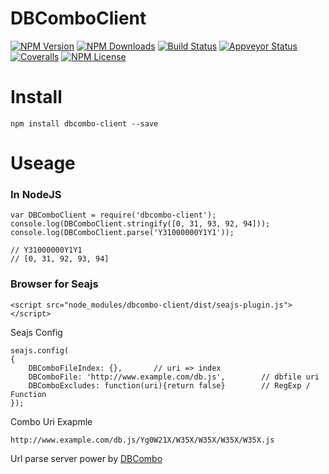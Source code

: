 DBComboClient
==================


[![NPM Version][npm-image]][npm-url]
[![NPM Downloads][downloads-image]][npm-url]
[![Build Status][travis-image]][travis-url]
[![Appveyor Status][appveyor-image]][appveyor-url]
[![Coveralls][coveralls-image]][coveralls-url]
[![NPM License][license-image]][npm-url]


# Install
```
npm install dbcombo-client --save
```

# Useage

### In NodeJS

```
var DBComboClient = require('dbcombo-client');
console.log(DBComboClient.stringify([0, 31, 93, 92, 94]));
console.log(DBComboClient.parse('Y31000000Y1Y1'));

// Y31000000Y1Y1
// [0, 31, 92, 93, 94]
```

### Browser for Seajs

```
<script src="node_modules/dbcombo-client/dist/seajs-plugin.js"></script>
```

Seajs Config

```
seajs.config(
{
	DBComboFileIndex: {},		// uri => index
	DBComboFile: 'http://www.example.com/db.js',		// dbfile uri
	DBComboExcludes: function(uri){return false}		// RegExp / Function
});
```

Combo Uri Exapmle

```
http://www.example.com/db.js/Yg0W21X/W35X/W35X/W35X/W35X.js
```

Url parse server power by [DBCombo](https://github.com/Bacra/node-dbcombo)


[npm-image]: http://img.shields.io/npm/v/dbcombo-client.svg
[downloads-image]: http://img.shields.io/npm/dm/dbcombo-client.svg
[npm-url]: https://www.npmjs.org/package/dbcombo-client
[travis-image]: http://img.shields.io/travis/Bacra/node-dbcombo-client/master.svg?label=linux
[travis-url]: https://travis-ci.org/Bacra/node-dbcombo-client
[appveyor-image]: https://img.shields.io/appveyor/ci/Bacra/node-dbcombo-client/master.svg?label=windows
[appveyor-url]: https://ci.appveyor.com/project/Bacra/node-dbcombo-client
[coveralls-image]: https://img.shields.io/coveralls/Bacra/node-dbcombo-client.svg
[coveralls-url]: https://coveralls.io/github/Bacra/node-dbcombo-client
[license-image]: http://img.shields.io/npm/l/dbcombo-client.svg
